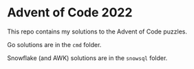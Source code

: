 # Advent of Code 2022

This repo contains my solutions to the Advent of Code puzzles.

Go solutions are in the `cmd` folder.

Snowflake (and AWK) solutions are in the `snowsql` folder.
